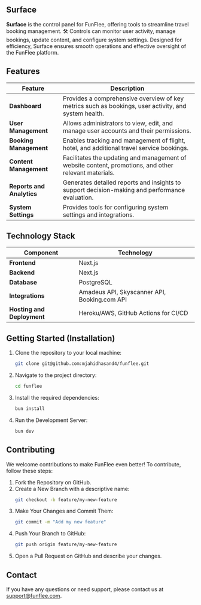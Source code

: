 ## Surface

**Surface** is the control panel for FunFlee, offering tools to streamline travel booking management. 🛠️ Controls can monitor user activity, manage bookings, update content, and configure system settings. Designed for efficiency, Surface ensures smooth operations and effective oversight of the FunFlee platform.

## Features

| Feature                   | Description                                                                                           |
| ------------------------- | ----------------------------------------------------------------------------------------------------- |
| **Dashboard**             | Provides a comprehensive overview of key metrics such as bookings, user activity, and system health.  |
| **User Management**       | Allows administrators to view, edit, and manage user accounts and their permissions.                  |
| **Booking Management**    | Enables tracking and management of flight, hotel, and additional travel service bookings.             |
| **Content Management**    | Facilitates the updating and management of website content, promotions, and other relevant materials. |
| **Reports and Analytics** | Generates detailed reports and insights to support decision-making and performance evaluation.        |
| **System Settings**       | Provides tools for configuring system settings and integrations.                                      |

## Technology Stack

| Component                  | Technology                                   |
| -------------------------- | -------------------------------------------- |
| **Frontend**               | Next.js                                      |
| **Backend**                | Next.js                                      |
| **Database**               | PostgreSQL                                   |
| **Integrations**           | Amadeus API, Skyscanner API, Booking.com API |
| **Hosting and Deployment** | Heroku/AWS, GitHub Actions for CI/CD         |

## Getting Started (Installation)

1. Clone the repository to your local machine:

   ```bash
   git clone git@github.com:mjahidhasand4/funflee.git
   ```

2. Navigate to the project directory:

   ```bash
   cd funflee
   ```

3. Install the required dependencies:

   ```bash
   bun install
   ```

4. Run the Development Server:
   ```bash
   bun dev
   ```

## Contributing

We welcome contributions to make FunFlee even better! To contribute, follow these steps:

1. Fork the Repository on GitHub.
2. Create a New Branch with a descriptive name:
   ```bash
   git checkout -b feature/my-new-feature
   ```
3. Make Your Changes and Commit Them:
   ```bash
   git commit -m "Add my new feature"
   ```
4. Push Your Branch to GitHub:
   ```bash
   git push origin feature/my-new-feature
   ```
5. Open a Pull Request on GitHub and describe your changes.

## Contact

If you have any questions or need support, please contact us at support@funflee.com.
